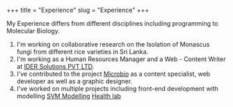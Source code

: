 +++
title = "Experience"
slug = "Experience"
+++

My Experience differs from different disciplines including programming to Molecular Biology.

1. I'm working on collaborative research on the Isolation of Monascus fungi from different rice varieties in Sri Lanka.
2. I'm working as a Human Resources Manager and a Web - Content Writer at [IDER Solutions PVT LTD](https://idersolutions.com/).
3. I've contributed to the project [Microbio](https://microbio.netlify.app/) as a content specialist, web developer as well as a graphic designer.
4. I've worked on multiple projects including front-end development with modelling
          [SVM Modelling](https://github.com/Izad98/SVM_modelling.git)
          [Health lab](https://github.com/Izad98/HealthLab.git)
